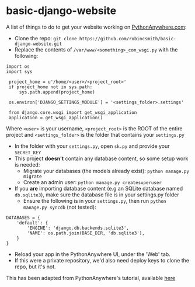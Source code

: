 # basic-django-website

A list of things to do to get your website working on [PythonAnywhere.com](http://pythonanywhere.com):

* Clone the repo: `git clone https://github.com/robincsmith/basic-django-website.git`
* Replace the contents of `/var/www/<something>_com_wsgi.py` with the following:
```
import os
import sys

 project_home = u'/home/<user>/<project_root>'
 if project_home not in sys.path:
     sys.path.append(project_home)

 os.environ['DJANGO_SETTINGS_MODULE'] = '<settings_folder>.settings'

 from django.core.wsgi import get_wsgi_application
 application = get_wsgi_application()
```
Where `<user>` is your username, `<project_root>` is the ROOT of the entire project and `<settings_folder>` is the folder that contains your `settings.py`
* In the folder with your `settings.py`, open `sk.py` and provide your `SECRET_KEY`
* This project **doesn't** contain any database content, so some setup work is needed:
    * Migrate your databases (the models already exist): `python manage.py migrate`
    * Create an admin user: `python manage.py createsuperuser`
* If you **are** importing database content (e.g an SQLite database named `db.sqlite3`), make sure the database file is in your settings.py folder
    * Ensure the following is in your `settings.py`, then run `python manage.py syncdb` (not tested):
```
DATABASES = {
    'default': {
        'ENGINE': 'django.db.backends.sqlite3',
        'NAME': os.path.join(BASE_DIR, 'db.sqlite3'),
    }
}
```
* Reload your app in the PythonAnywhere UI, under the 'Web' tab.
* If this were a private repository, we'd also need deploy keys to clone the repo, but it's not.

This has been adapted from PythonAnywhere's tutorial, available [here](https://help.pythonanywhere.com/pages/DjangoTutorial/)
